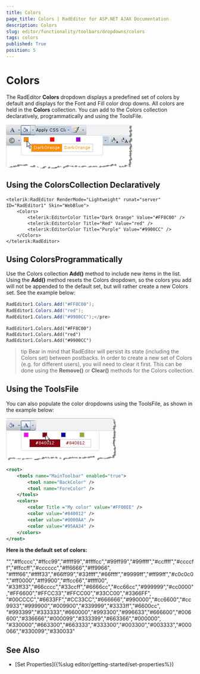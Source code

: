 ```yaml
---
title: Colors
page_title: Colors | RadEditor for ASP.NET AJAX Documentation
description: Colors
slug: editor/functionality/toolbars/dropdowns/colors
tags: colors
published: True
position: 5
---
```


# Colors

The RadEditor **Colors** dropdown displays a predefined set of colors by default and displays for the Font and Fill color drop downs. All colors are held in the **Colors** collection. You can add to the Colors collection declaratively, programmatically and using the ToolsFile.

![](images/editor-dropdowns007.png)

## Using the ColorsCollection Declaratively

````ASP.NET
<telerik:RadEditor RenderMode="Lightweight" runat="server" ID="RadEditor1" Skin="WebBlue">
	<Colors>
		<telerik:EditorColor Title="Dark Orange" Value="#FF8C00" />
		<telerik:EditorColor Title="Red" Value="red" />
		<telerik:EditorColor Title="Purple" Value="#9900CC" />
	</Colors>
</telerik:RadEditor>
````

## Using ColorsProgrammatically

Use the Colors collection **Add()** method to include new items in the list. Using the **Add()** method resets the Colors dropdown, so the colors you add will not be appended to the default set, but will rather create a new Colors set. See the example below:



````C#
RadEditor1.Colors.Add("#FF8C00");
RadEditor1.Colors.Add("red");
RadEditor1.Colors.Add("#9900CC");</pre>     
````
````VB
RadEditor1.Colors.Add("#FF8C00")
RadEditor1.Colors.Add("red")
RadEditor1.Colors.Add("#9900CC")
````

>tip Bear in mind that RadEditor will persist its state (including the Colors set) between postbacks. In order to create a new set of Colors (e.g. for different users), you will need to clear it first. This can be done using the **Remove()** or **Clear()** methods for the Colors collection.

## Using the ToolsFile

You can also populate the color dropdowns using the ToolsFile, as shown in the example below:

![](images/editor-dropdowns008.png)

````XML
<root>  
	<tools name="MainToolbar" enabled="true">    
		<tool name="BackColor" />    
		<tool name="ForeColor" />  
	</tools>  
	<colors>    
		<color Title ="My color" value="#FF00EE" />    
		<color value="#840012" />    
		<color value="#0000AA" />    
		<color value="#95AA34" />  
	</colors>
</root>
````

**Here is the default set of colors:**

"","#ffcccc","#ffcc99","#ffff99","#ffffcc","#99ff99","#99ffff","#ccffff","#ccccff","#ffccff","#cccccc","#ff6666","#ff9966", "#ffff66","#ffff33","#66ff99","#33ffff","#66ffff","#9999ff","#ff99ff","#c0c0c0","#ff0000","#ff9900","#ffcc66","#ffff00", "#33ff33","#66cccc","#33ccff","#6666cc","#cc66cc","#999999","#cc0000","#FF6600","#FFCC33","#FFCC00","#33CC00","#3366FF", "#00CCCC","#6633FF","#CC33CC","#666666","#990000","#cc6600","#cc9933","#999900","#009900","#339999","#3333ff","#6600cc", "#993399","#333333","#660000","#993300","#996633","#666600","#006600","#336666","#000099","#333399","#663366","#000000", "#330000","#663300","#663333","#333300","#003300","#003333","#000066","#330099","#330033"

## See Also

 * [Set Properties]({%slug editor/getting-started/set-properties%})
